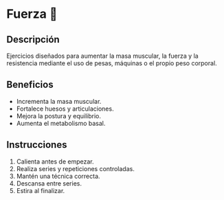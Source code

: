 # Fuerza 💪

## Descripción
Ejercicios diseñados para aumentar la masa muscular, la fuerza y la resistencia mediante el uso de pesas, máquinas o el propio peso corporal.

## Beneficios
- Incrementa la masa muscular.
- Fortalece huesos y articulaciones.
- Mejora la postura y equilibrio.
- Aumenta el metabolismo basal.


## Instrucciones
1. Calienta antes de empezar.
2. Realiza series y repeticiones controladas.
3. Mantén una técnica correcta.
4. Descansa entre series.
5. Estira al finalizar.
